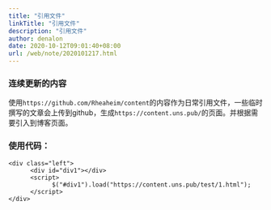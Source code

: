 ```yaml
---
title: "引用文件"
linkTitle: "引用文件"
description: "引用文件"
author: denalon
date: 2020-10-12T09:01:40+08:00
url: /web/note/2020101217.html
---
```


### 连续更新的内容

使用`https://github.com/Rheaheim/content`的内容作为日常引用文件，一些临时撰写的文章会上传到github，生成`https://content.uns.pub/`的页面。并根据需要引入到博客页面。


### 使用代码：

```
<div class="left">
      <div id="div1"></div>
      <script>
            $("#div1").load("https://content.uns.pub/test/1.html");
      </script>
</div>

```



